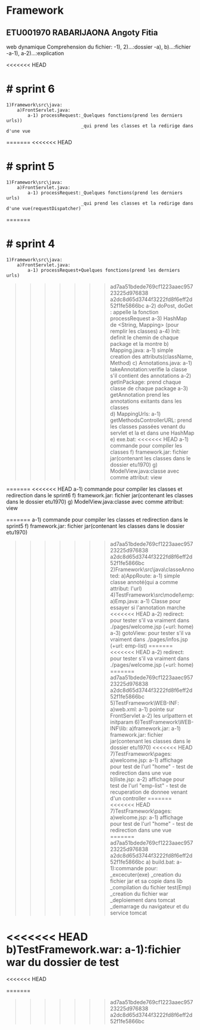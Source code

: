 # Framework
## ETU001970 RABARIJAONA Angoty Fitia 


web dynamique
Comprehension du fichier: 
    -1), 2)...:dossier
    -a), b)...:fichier
    -a-1), a-2)...:explication

<<<<<<< HEAD
# # sprint 6     <!-- But: passage de donnees venant d'une vue vers un controller -->
    1)Framework\src\java:
        a)FrontServlet.java:
            a-1) processRequest:_Quelques fonctions(prend les derniers urls))
                                _qui prend les classes et la redirige dans d'une vue
=======
<<<<<<< HEAD
# # sprint 5  <!-- But: Redirection d'une servlet vers une page(setdispatcher) -->
    1)Framework\src\java:
        a)FrontServlet.java:
            a-1) processRequest:_Quelques fonctions(prend les derniers urls)
                                _qui prend les classes et la redirige dans d'une vue(requestDispatcher)
=======
# # sprint 4 <!-- But: Deploiement et test du projet -->
    1)Framework\src\java:
        a)FrontServlet.java:
            a-1) processRequest+Quelques fonctions(prend les derniers urls)
>>>>>>> ad7aa51bdede769cf1223aaec95723225d976838
>>>>>>> a2dc8d65d3744f3222fd8f6eff2d52f1fe5866bc
            a-2) doPost, doGet : appelle la fonction processRequest
            a-3) HashMap de <String, Mapping> (pour remplir les classes)
            a-4) Init: definit le chemin de chaque package et la montre
        b) Mapping.java:
            a-1) simple creation des attributs(className, Method) 
        c) Annotations.java:
            a-1) takeAnnotation:verifie la classe s'il contient des annotations
            a-2) getInPackage: prend chaque classe de chaque package
            a-3) getAnnotation prend les annotations exitants dans les classes  
        d) MappingUrls:
            a-1) getMethodsControllerURL: prend les classes passées venant du servlet et la et dans une
                HashMap
        e) exe.bat:
<<<<<<< HEAD
            a-1) commande pour compiler les classes
        f) framework.jar: fichier jar(contenant les classes dans  le dossier etu1970)
        g) ModelView.java:classe avec comme attribut: view

=======
<<<<<<< HEAD
            a-1) commande pour compiler les classes et redirection dans le sprint6
        f) framework.jar: fichier jar(contenant les classes dans  le dossier etu1970)
        g) ModelView.java:classe avec comme attribut: view

=======
            a-1) commande pour compiler les classes et redirection dans le sprint5
        f) framework.jar: fichier jar(contenant les classes dans  le dossier etu1970)
>>>>>>> ad7aa51bdede769cf1223aaec95723225d976838
>>>>>>> a2dc8d65d3744f3222fd8f6eff2d52f1fe5866bc
    2)Framework\src\java\classeAnnoted:
        a)AppRoute:
            a-1) simple classe annoté(qui a comme attribut: l'url)
    4)TestFramework\src\model\emp:
        a)Emp.java:
            a-1) Classe pour essayer si l'annotation marche
<<<<<<< HEAD
            a-2) redirect: pour tester s'il va vraiment dans ./pages/welcome.jsp (+url: home)
            a-3) gotoView: pour tester s'il va vraiment dans ./pages/infos.jsp (+url: emp-list)
=======
<<<<<<< HEAD
            a-2) redirect: pour tester s'il va vraiment dans ./pages/welcome.jsp (+url: home)
=======
>>>>>>> ad7aa51bdede769cf1223aaec95723225d976838
>>>>>>> a2dc8d65d3744f3222fd8f6eff2d52f1fe5866bc
    5)TestFramework\WEB-INF:
        a)web.xml:
            a-1) pointe sur FrontServlet
            a-2) les urlpattern et initparam
    6)TestFramework\WEB-INF\lib:
        a)framework.jar:
            a-1) framework.jar: fichier jar(contenant les classes dans  le dossier etu1970)
<<<<<<< HEAD
    7)TestFramework\pages:
        a)welcome.jsp: 
            a-1) affichage pour test de l'url "home" - test de redirection dans une vue
        b)liste.jsp:
            a-2) affichage pour test de l'url "emp-list" - test de recuperation de donnee venant d'un controller
=======
<<<<<<< HEAD
    7)TestFramework\pages:
        a)welcome.jsp: 
            a-1) affichage pour test de l'url "home" - test de redirection dans une vue
=======
>>>>>>> ad7aa51bdede769cf1223aaec95723225d976838
>>>>>>> a2dc8d65d3744f3222fd8f6eff2d52f1fe5866bc
    a) build.bat:
        a-1):commande pour: _excecuter(exe)
                            _creation du fichier jar et sa copie dans lib
                            _compilation du fichier test(Emp)
                            _creation du fichier war
                            _deploiement dans tomcat
                            _demarrage du navigateur et du service tomcat

<<<<<<< HEAD
    b)TestFramework.war:
        a-1):fichier war du dossier de test
=======
<<<<<<< HEAD

=======
>>>>>>> ad7aa51bdede769cf1223aaec95723225d976838
>>>>>>> a2dc8d65d3744f3222fd8f6eff2d52f1fe5866bc
